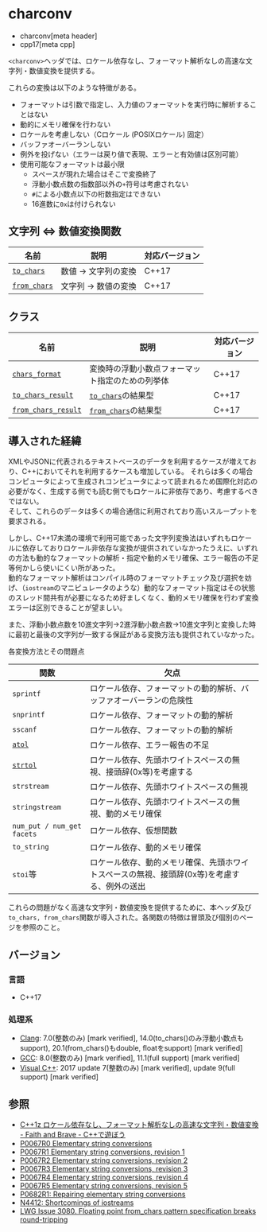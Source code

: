# charconv
* charconv[meta header]
* cpp17[meta cpp]

`<charconv>`ヘッダでは、ロケール依存なし、フォーマット解析なしの高速な文字列・数値変換を提供する。

これらの変換は以下のような特徴がある。

- フォーマットは引数で指定し、入力値のフォーマットを実行時に解析することはない
- 動的にメモリ確保を行わない
- ロケールを考慮しない（Cロケール (POSIXロケール) 固定）
- バッファオーバーランしない
- 例外を投げない（エラーは戻り値で表現、エラーと有効値は区別可能）
- 使用可能なフォーマットは最小限
    - スペースが現れた場合はそこで変換終了
    - 浮動小数点数の指数部以外の`+`符号は考慮されない
    - `#`による小数点以下の桁数指定はできない
    - 16進数に`0x`は付けられない

## 文字列 ⇔ 数値変換関数

| 名前            | 説明           | 対応バージョン |
|-----------------|----------------|----------------|
| [`to_chars`](charconv/to_chars.md) | 数値 → 文字列の変換 | C++17 |
| [`from_chars`](charconv/from_chars.md) | 文字列 → 数値の変換 | C++17 |

## クラス

| 名前            | 説明           | 対応バージョン |
|-----------------|----------------|----------------|
| [`chars_format`](charconv/chars_format.md) | 変換時の浮動小数点フォーマット指定のための列挙体 | C++17 |
| [`to_chars_result`](charconv/to_chars_result.md) | [`to_chars`](charconv/to_chars.md)の結果型 | C++17 |
| [`from_chars_result`](charconv/from_chars_result.md) | [`from_chars`](charconv/from_chars.md)の結果型 | C++17 |

## 導入された経緯

XMLやJSONに代表されるテキストベースのデータを利用するケースが増えており、C++においてそれを利用するケースも増加している。
それらは多くの場合コンピュータによって生成されコンピュータによって読まれるため国際化対応の必要がなく、生成する側でも読む側でもロケールに非依存であり、考慮するべきではない。  
そして、これらのデータは多くの場合通信に利用されており高いスループットを要求される。

しかし、C++17未満の環境で利用可能であった文字列変換法はいずれもロケールに依存しておりロケール非依存な変換が提供されていなかったうえに、いずれの方法も動的なフォーマットの解析・指定や動的メモリ確保、エラー報告の不足等何かしら使いにくい所があった。  
動的なフォーマット解析はコンパイル時のフォーマットチェック及び選択を妨げ、（`iostream`のマニピュレータのような）動的なフォーマット指定はその状態のスレッド間共有が必要になるため好ましくなく、動的メモリ確保を行わず変換エラーは区別できることが望ましい。

また、浮動小数点数を10進文字列→2進浮動小数点数→10進文字列と変換した時に最初と最後の文字列が一致する保証がある変換方法も提供されていなかった。

各変換方法とその問題点

| 関数                       | 欠点                                  |
| -------------------------- | ------------------------------------- |
| `sprintf`                  | ロケール依存、フォーマットの動的解析、バッファオーバーランの危険性     |
| `snprintf`                 | ロケール依存、フォーマットの動的解析                    |
| `sscanf`                   | ロケール依存、フォーマットの動的解析                    |
| [`atol`](/reference/cstdlib/atoi_atol_atoll.md) | ロケール依存、エラー報告の不足                       |
| [`strtol`](/reference/cstdlib/strtol.md) | ロケール依存、先頭ホワイトスペースの無視、接頭辞(0x等)を考慮する |
| `strstream`                | ロケール依存、先頭ホワイトスペースの無視                  |
| `stringstream`             | ロケール依存、先頭ホワイトスペースの無視、動的メモリ確保          |
| `num_put / num_get facets` | ロケール依存、仮想関数                           |
| `to_string`                | ロケール依存、動的メモリ確保                        |
| `stoi`等                   | ロケール依存、動的メモリ確保、先頭ホワイトスペースの無視、接頭辞(0x等)を考慮する、例外の送出 |


これらの問題がなく高速な文字列・数値変換を提供するために、本ヘッダ及び`to_chars, from_chars`関数が導入された。各関数の特徴は冒頭及び個別のページを参照のこと。

## バージョン
### 言語
- C++17

### 処理系
- [Clang](/implementation.md#clang): 7.0(整数のみ) [mark verified], 14.0(to_chars()のみ浮動小数点もsupport), 20.1(from_chars()もdouble, floatをsupport) [mark verified]
- [GCC](/implementation.md#gcc): 8.0(整数のみ) [mark verified], 11.1(full support) [mark verified]
- [Visual C++](/implementation.md#visual_cpp): 2017 update 7(整数のみ) [mark verified], update 9(full support) [mark verified]

## 参照
- [C++1z ロケール依存なし、フォーマット解析なしの高速な文字列・数値変換 - Faith and Brave - C++で遊ぼう](https://faithandbrave.hateblo.jp/entry/2016/08/24/181540)
- [P0067R0 Elementary string conversions](http://www.open-std.org/jtc1/sc22/wg21/docs/papers/2015/p0067r0.html)
- [P0067R1 Elementary string conversions, revision 1](http://www.open-std.org/jtc1/sc22/wg21/docs/papers/2016/p0067r1.html)
- [P0067R2 Elementary string conversions, revision 2](http://www.open-std.org/jtc1/sc22/wg21/docs/papers/2016/p0067r2.html)
- [P0067R3 Elementary string conversions, revision 3](http://www.open-std.org/jtc1/sc22/wg21/docs/papers/2016/p0067r3.html)
- [P0067R4 Elementary string conversions, revision 4](http://www.open-std.org/jtc1/sc22/wg21/docs/papers/2016/p0067r4.html)
- [P0067R5 Elementary string conversions, revision 5](http://www.open-std.org/jtc1/sc22/wg21/docs/papers/2016/p0067r5.html)
- [P0682R1: Repairing elementary string conversions](http://www.open-std.org/jtc1/sc22/wg21/docs/papers/2017/p0682r1.html)
- [N4412: Shortcomings of iostreams](http://open-std.org/JTC1/SC22/WG21/docs/papers/2015/n4412.html)
- [LWG Issue 3080. Floating point from_chars pattern specification breaks round-tripping](https://wg21.cmeerw.net/lwg/issue3080)
